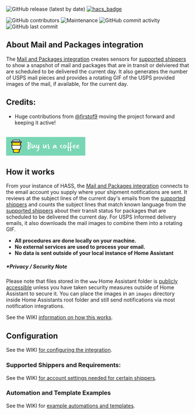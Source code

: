 ![GitHub release (latest by date)](https://img.shields.io/github/v/release/moralmunky/Home-Assistant-Mail-And-Packages)
[![hacs_badge](https://img.shields.io/badge/HACS-Default-orange.svg)](https://github.com/custom-components/hacs)

![GitHub contributors](https://img.shields.io/github/contributors/moralmunky/Home-Assistant-Mail-And-Packages)
![Maintenance](https://img.shields.io/maintenance/yes/2021)
![GitHub commit activity](https://img.shields.io/github/commit-activity/m/moralmunky/Home-Assistant-Mail-And-Packages)
![GitHub last commit](https://img.shields.io/github/last-commit/moralmunky/Home-Assistant-Mail-And-Packages)

## About Mail and Packages integration

The [Mail and Packages integration](https://github.com/moralmunky/Home-Assistant-Mail-And-Packages) creates sensors for [supported shippers](https://github.com/moralmunky/Home-Assistant-Mail-And-Packages/wiki#how-it-works) to show a snapshot of mail and packages that are in transit or delviered that are scheduled to be delivered the current day. It also generates the number of USPS mail pieces and provides a rotating GIF of the USPS provided images of the mail, if available, for the current day.

## Credits:

- Huge contributions from [@firstof9](https://github.com/firstof9) moving the project forward and keeping it active!
<br/>
<a href="https://www.buymeacoffee.com/Moralmunky" target="_blank"><img src="/docs/coffee.png" alt="Buy Us A Coffee" height="51px" width="217px" /></a>


## How it works

From your instance of HASS, the [Mail and Packages integration](https://github.com/moralmunky/Home-Assistant-Mail-And-Packages) connects to the email account you supply where your shipment notifications are sent. It reviews at the subject lines of the current day's emails from the [supported shippers](https://github.com/moralmunky/Home-Assistant-Mail-And-Packages/wiki#how-it-works) and counts the subject lines that match known language from the [supported shippers](https://github.com/moralmunky/Home-Assistant-Mail-And-Packages/wiki#how-it-works) about their transit status for packages that are scheduled to be delivered the current day. For USPS Informed delivery emails, it also downloads the mail images to combine them into a rotating GIF.

* **All procedures are done locally on your machine.**
* **No external services are used to process your email.**
* **No data is sent outside of your local instance of Home Assistant**

##### *Privacy / Security Note
Please note that files stored in the ```www``` Home Assistant folder is [publicly accessible](https://www.home-assistant.io/integrations/http/#hosting-files) unless you have taken security measures outside of Home Assistant to secure it. You can place the images in an ```images``` directory inside Home Assistants root folder and still send notifications via most notification integrations.

See the WIKI [information on how this works](https://github.com/moralmunky/Home-Assistant-Mail-And-Packages/wiki).

## Configuration
See the WIKI [for configuring the integration](https://github.com/moralmunky/Home-Assistant-Mail-And-Packages/wiki/Configuration-and-Email-Settings).

### Supported Shippers and Requirements:
See the WIKI [for account settings needed for certain shippers](https://github.com/moralmunky/Home-Assistant-Mail-And-Packages/wiki/Configuration-and-Email-Settings#supported-shippers-and-requirements).

### Automation and Template Examples
See the WIKI for [example automations and templates](https://github.com/moralmunky/Home-Assistant-Mail-And-Packages/wiki/Example-Automations-and-Templates#delivery-summary-text-sensor-template-example).
